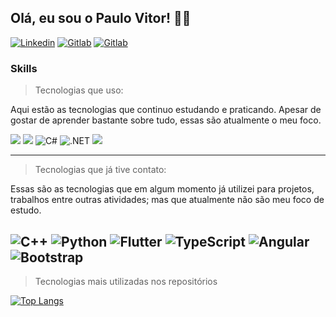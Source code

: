 ## Olá, eu sou o Paulo Vitor! 👋😀

[![Linkedin](https://img.shields.io/badge/LinkedIn-0077B5?style=for-the-badge&logo=linkedin&logoColor=white)](https://www.linkedin.com/in/paulo-vitor-rosendo/)
[![Gitlab](https://img.shields.io/badge/GitLab-330F63?style=for-the-badge&logo=gitlab&logoColor=white)](https://www.gitlab.com/pvrosendo)
[![Gitlab](https://img.shields.io/badge/Gmail-D14836?style=for-the-badge&logo=gmail&logoColor=white)](mailto:paulovitor.rsd@gmail.com)

### Skills

> Tecnologias que uso:

Aqui estão as tecnologias que continuo estudando e praticando. Apesar de gostar de aprender bastante sobre tudo, essas são atualmente o meu foco.

![](https://img.shields.io/badge/Java-ED8B00?style=for-the-badge&logo=openjdk&logoColor=white)
![](https://img.shields.io/badge/Spring-6DB33F?style=for-the-badge&logo=spring&logoColor=white)
![C#](  https://img.shields.io/badge/C%23-239120?style=for-the-badge&logo=c-sharp&logoColor=white)
![.NET](https://img.shields.io/badge/.NET-5C2D91?style=for-the-badge&logo=.net&logoColor=white)
![](https://img.shields.io/badge/Microsoft_SQL_Server-CC2927?style=for-the-badge&logo=microsoft-sql-server&logoColor=white)

---

> Tecnologias que já tive contato:

Essas são as tecnologias que em algum momento já utilizei para projetos, trabalhos entre outras atividades; mas que atualmente não são meu foco de estudo.

![C++](https://img.shields.io/badge/C%2B%2B-00599C?style=for-the-badge&logo=c%2B%2B&logoColor=white)
![Python](https://img.shields.io/badge/python-3670A0?style=for-the-badge&logo=python&logoColor=ffdd54)
![Flutter](https://img.shields.io/badge/Flutter-02569B?style=for-the-badge&logo=flutter&logoColor=white)
![TypeScript](https://img.shields.io/badge/TypeScript-007ACC?style=for-the-badge&logo=typescript&logoColor=white)
![Angular](https://img.shields.io/badge/Angular-DD0031?style=for-the-badge&logo=angular&logoColor=white)
![Bootstrap](https://img.shields.io/badge/-boostrap-0D1117?style=for-the-badge&logo=bootstrap&labelColor=0D1117)
---

> Tecnologias mais utilizadas nos repositórios

[![Top Langs](https://github-readme-stats.vercel.app/api/top-langs/?username=pvrosendo&layout=compact&theme=tokyonight)](https://github.com/pvrosendo/)

